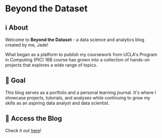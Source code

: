 # Beyond the Dataset

## ℹ️ About

Welcome to **Beyond the Dataset** - a data science and analytics blog created by me, Jade! 

What began as a platform to publish my coursework from UCLA's Program in Computing (PIC) 16B course has grown into a collection of hands-on projects that explores a wide range of topics. 

## 🎯 Goal

This blog serves as a portfolio and a personal learning journal. It's where I showcase projects, tutorials, and analyses while continuing to grow my skills as an aspiring data analyst and data scientist. 

## 🔗 Access the Blog

Check it out [here](https://jade-y-liang.github.io/beyond-the-dataset/)!


